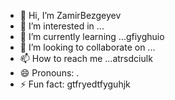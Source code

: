 - 👋 Hi, I’m ZamirBezgeyev
- 👀 I’m interested in ...
- 🌱 I’m currently learning ...gfiyghuio
- 💞️ I’m looking to collaborate on ...
- 📫 How to reach me ...atrsdciulk
- 😄 Pronouns: .
- ⚡ Fun fact: gtfryedtfyguhjk
<!---
ZamirBezgeyev/ZamirBezgeyev is a ✨ special ✨ repository because its `README.md` (this file) appears on your GitHub profile.
You can click the Preview link to take a look at your changes.
--->
